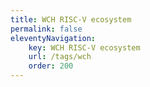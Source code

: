 ```yaml
---
title: WCH RISC-V ecosystem
permalink: false
eleventyNavigation:
    key: WCH RISC-V ecosystem
    url: /tags/wch
    order: 200
---
```

